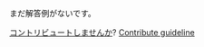 
まだ解答例がないです。

[コントリビュートしませんか](https://github.com/BFEdev/BFE.dev-solutions/blob/main/typescript/implement-exclude-t-e_ja.md)?  [Contribute guideline](https://github.com/BFEdev/BFE.dev-solutions#how-to-contribute)
